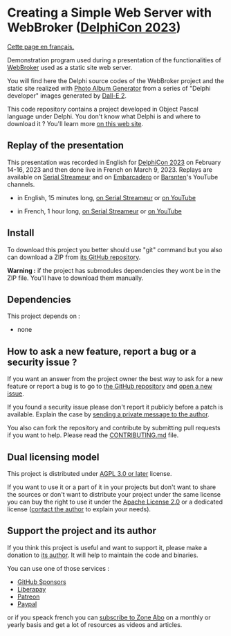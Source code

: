 # Creating a Simple Web Server with WebBroker ([DelphiCon 2023](https://www.youtube.com/playlist?list=PLwUPJvR9mZHgfgjbmKTSqeFRn5fIiM4_y))

[Cette page en français.](LISEZMOI.md)

Demonstration program used during a presentation of the functionalities of [WebBroker](https://docwiki.embarcadero.com/RADStudio/en/Using_Web_Broker_Index) used as a static site web server.

You will find here the Delphi source codes of the WebBroker project and the static site realized with [Photo Album Generator](https://github.com/DeveloppeurPascal/photo-album-generator) from a series of "Delphi developer" images generated by [Dall-E 2](https://openai.com/product/dall-e-2).

This code repository contains a project developed in Object Pascal language under Delphi. You don't know what Delphi is and where to download it ? You'll learn more [on this web site](https://delphi-resources.developpeur-pascal.fr/).

## Replay of the presentation

This presentation was recorded in English for [DelphiCon 2023](https://www.youtube.com/playlist?list=PLwUPJvR9mZHgfgjbmKTSqeFRn5fIiM4_y) on February 14-16, 2023 and then done live in French on March 9, 2023. Replays are available on [Serial Streameur](https://serialstreameur.fr) and on [Embarcadero](https://www.youtube.com/@EmbarcaderoTech) or [Barsnten](https://www.youtube.com/@BarnstenFrance)'s YouTube channels.

* in English, 15 minutes long, [on Serial Streameur](https://serialstreameur.fr/delphicon-2023-creating-a-simple-web-server-with-webbroker.html) or [on YouTube](https://www.youtube.com/watch?v=KDtwMm46h8I&list=PLwUPJvR9mZHgfgjbmKTSqeFRn5fIiM4_y&index=3)

* in French, 1 hour long, [on Serial Streameur](https://serialstreameur.fr/utiliser-webbroker-comme-serveur-web-pour-un-site-statique.html) or [on YouTube](https://www.youtube.com/watch?v=gopEDps5JJ8)

## Install

To download this project you better should use "git" command but you also can download a ZIP from [its GitHub repository](https://github.com/DeveloppeurPascal/Creating-a-Simple-Web-Server-with-WebBroker).

**Warning :** if the project has submodules dependencies they wont be in the ZIP file. You'll have to download them manually.

## Dependencies

This project depends on :

* none

## How to ask a new feature, report a bug or a security issue ?

If you want an answer from the project owner the best way to ask for a new feature or report a bug is to go to [the GitHub repository](https://github.com/DeveloppeurPascal/Creating-a-Simple-Web-Server-with-WebBroker) and [open a new issue](https://github.com/DeveloppeurPascal/Creating-a-Simple-Web-Server-with-WebBroker/issues).

If you found a security issue please don't report it publicly before a patch is available. Explain the case by [sending a private message to the author](https://developpeur-pascal.fr/nous-contacter.php).

You also can fork the repository and contribute by submitting pull requests if you want to help. Please read the [CONTRIBUTING.md](CONTRIBUTING.md) file.

## Dual licensing model

This project is distributed under [AGPL 3.0 or later](https://choosealicense.com/licenses/agpl-3.0/) license.

If you want to use it or a part of it in your projects but don't want to share the sources or don't want to distribute your project under the same license you can buy the right to use it under the [Apache License 2.0](https://choosealicense.com/licenses/apache-2.0/) or a dedicated license ([contact the author](https://developpeur-pascal.fr/nous-contacter.php) to explain your needs).

## Support the project and its author

If you think this project is useful and want to support it, please make a donation to [its author](https://github.com/DeveloppeurPascal). It will help to maintain the code and binaries.

You can use one of those services :

* [GitHub Sponsors](https://github.com/sponsors/DeveloppeurPascal)
* [Liberapay](https://liberapay.com/PatrickPremartin)
* [Patreon](https://www.patreon.com/patrickpremartin)
* [Paypal](https://www.paypal.com/paypalme/patrickpremartin)

or if you speack french you can [subscribe to Zone Abo](https://zone-abo.fr/nos-abonnements.php) on a monthly or yearly basis and get a lot of resources as videos and articles.

